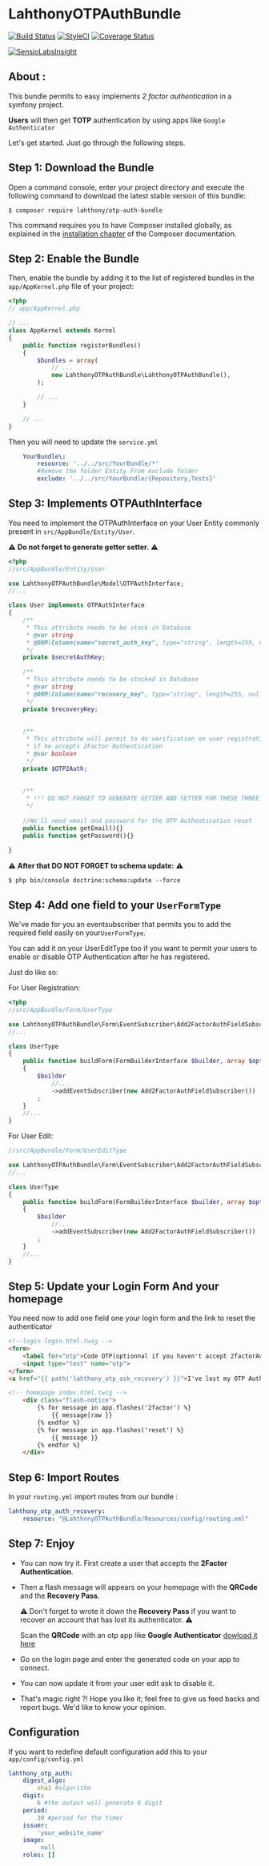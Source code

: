 LahthonyOTPAuthBundle
============

[![Build Status](https://travis-ci.org/LopezAnthony/LahthonyOTPAuthBundle.svg?branch=master)](https://travis-ci.org/LopezAnthony/LahthonyOTPAuthBundle)
[![StyleCI](https://styleci.io/repos/112461062/shield?branch=master)](https://styleci.io/repos/112461062)
[![Coverage Status](https://coveralls.io/repos/github/LopezAnthony/LahthonyOTPAuthBundle/badge.svg?branch=master)](https://coveralls.io/github/LopezAnthony/LahthonyOTPAuthBundle?branch=master)

[![SensioLabsInsight](https://insight.sensiolabs.com/projects/d00b8477-3567-4c3f-ad27-94e6f8e1b96c/big.png)](https://insight.sensiolabs.com/projects/d00b8477-3567-4c3f-ad27-94e6f8e1b96c)

About :
--------------------------

This bundle permits to easy implements *2 factor authentication* in a symfony project. 

**Users** will then get **TOTP** authentication by using apps like `Google Authenticator`

Let's get started. Just go through the following steps.

Step 1: Download the Bundle
---------------------------

Open a command console, enter your project directory and execute the
following command to download the latest stable version of this bundle:

```console
$ composer require lahthony/otp-auth-bundle
```

This command requires you to have Composer installed globally, as explained
in the [installation chapter](https://getcomposer.org/doc/00-intro.md)
of the Composer documentation.

Step 2: Enable the Bundle
-------------------------

Then, enable the bundle by adding it to the list of registered bundles
in the `app/AppKernel.php` file of your project:

```php
<?php
// app/AppKernel.php

// ...
class AppKernel extends Kernel
{
    public function registerBundles()
    {
        $bundles = array(
            // ...
            new LahthonyOTPAuthBundle\LahthonyOTPAuthBundle(),
        );

        // ...
    }

    // ...
}
```

Then you will need to update the `service.yml`

```yaml
    YourBundle\:
        resource: '../../src/YourBundle/*'
        #Remove the folder Entity From exclude folder 
        exclude: '../../src/YourBundle/{Repository,Tests}'
```

Step 3: Implements OTPAuthInterface
-------------------------

You need to implement the OTPAuthInterface on your User Entity commonly present in `src/AppBundle/Entity/User`. 

:warning: **Do not forget to generate getter setter.** :warning:

```php
<?php
//src/AppBundle/Entity/User

use LahthonyOTPAuthBundle\Model\OTPAuthInterface;
//...

class User implements OTPAuthInterface
{
    /**
     * This attribute needs to be stock in Database
     * @var string 
     * @ORM\Column(name="secret_auth_key", type="string", length=255, nullable=true)
     */
    private $secretAuthKey;

    /**
     * This attribute needs to be stocked in Database   
     * @var string
     * @ORM\Column(name="recovery_key", type="string", length=255, nullable=true)
     */
    private $recoveryKey;
    
    
    /**
     * This attribute will permit to do verification on user registration 
     * if he accepts 2Factor Authentication 
     * @var boolean
     */
    private $OTP2Auth;
    
  
    /**
     * !!! DO NOT FORGET TO GENERATE GETTER AND SETTER FOR THESE THREE ATTRIBUTES !!! 
     */
    
    //We'll need email and password for the OTP Authentication reset
    public function getEmail(){}
    public function getPassword(){}
        
}
```
:warning: **After that DO NOT FORGET to schema update:** :warning:

```console
$ php bin/console doctrine:schema:update --force
```


Step 4: Add one field to your `UserFormType`
-------------------------

We've made for you an eventsubscriber that permits you to add the required field easily on your`UserFormType`. 

You can add it on your UserEditType too if you want to permit your users to enable or disable OTP Authentication after he has registered.

Just do like so:

For User Registration:

```php
<?php
//src/AppBundle/Form/UserType

use LahthonyOTPAuthBundle\Form\EventSubscriber\Add2FactorAuthFieldSubscriber;
//...

class UserType 
{
    public function buildForm(FormBuilderInterface $builder, array $options)
    {
        $builder
            //...
            ->addEventSubscriber(new Add2FactorAuthFieldSubscriber())
        ;
    }
    //...
}
```
For User Edit:
```php
//src/AppBundle/Form/UserEditType

use LahthonyOTPAuthBundle\Form\EventSubscriber\Add2FactorAuthFieldSubscriber;
//...

class UserType 
{
    public function buildForm(FormBuilderInterface $builder, array $options)
    {
        $builder
            //...
            ->addEventSubscriber(new Add2FactorAuthFieldSubscriber())
        ;
    }
    //...
}
```

Step 5: Update your Login Form And your homepage
-------------------------

You need now to add one field one your login form and the link to reset the authenticator

```html
<!--login login.html.twig -->
<form>
    <label for="otp">Code OTP(optionnal if you haven't accept 2factorAuth)</label>
    <input type="text" name="otp">
</form>
<a href="{{ path('lahthony_otp_ask_recovery') }}">I've lost my OTP Authenticator.</a>
```
```html
<!-- homepage index.html.twig -->
    <div class="flash-notice">
        {% for message in app.flashes('2factor') %}
            {{ message|raw }}
        {% endfor %}
        {% for message in app.flashes('reset') %}
            {{ message }}
        {% endfor %}
    </div>
```

Step 6: Import Routes
-------------------------

In your `routing.yml` import routes from our bundle :

```yaml
lahthony_otp_auth_recovery:
    resource: "@LahthonyOTPAuthBundle/Resources/config/routing.xml"
```

Step 7: Enjoy
-------------------------

- You can now try it. First create a user that accepts the **2Factor Authentication**.

- Then a flash message will appears on your homepage with the **QRCode** and the **Recovery Pass**.
 
    :warning: Don't forget to wrote it down the **Recovery Pass** if you want to recover an account that has lost its authenticator. :warning:

    Scan the **QRCode** with an otp app like **Google Authenticator** [dowload it here](https://play.google.com/store/apps/details?id=com.google.android.apps.authenticator2&hl=fr)

- Go on the login page and enter the generated code on your app to connect.

- You can now update it from your user edit ask to disable it.

- That's magic right ?! Hope you like it; feel free to give us feed backs and report bugs. We'd like to know your opinion. 

Configuration
-------------------------

If you want to redefine default configuration add this to your `app/config/config.yml`

```yaml
lahthony_otp_auth:
    digest_algo:
        sha1 #algorithm
    digit:
        6 #the output will generate 6 digit 
    period:
        30 #period for the timer
    issuer:
        'your_website_name'
    image:
         null
    roles: []
```
